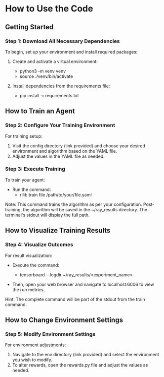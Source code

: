 # How to Use the Code

## Getting Started

### Step 1: Download All Necessary Dependencies
To begin, set up your environment and install required packages:

1. Create and activate a virtual environment:
   - python3 -m venv venv
   - source ./venv/bin/activate

2. Install dependencies from the requirements file:
   - pip install -r requirements.txt

## How to Train an Agent

### Step 2: Configure Your Training Environment
For training setup:

1. Visit the config directory (link provided) and choose your desired environment and algorithm based on the YAML file.
2. Adjust the values in the YAML file as needed.

### Step 3: Execute Training
To train your agent:

- Run the command:
  - rllib train file /path/to/your/file.yaml

Note: This command trains the algorithm as per your configuration. Post-training, the algorithm will be saved in the ~/ray_results directory. The terminal's stdout will display the full path.

## How to Visualize Training Results

### Step 4: Visualize Outcomes
For result visualization:

- Execute the command:
  - tensorboard --logdir ~/ray_results/<experiment_name>

- Then, open your web browser and navigate to localhost:6006 to view the run metrics.

Hint: The complete command will be part of the stdout from the train command.

## How to Change Environment Settings

### Step 5: Modify Environment Settings
For environment adjustments:

1. Navigate to the env directory (link provided) and select the environment you wish to modify.
2. To alter rewards, open the rewards.py file and adjust the values as needed.